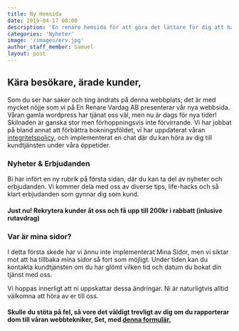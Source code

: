 ```yaml
---
title: Ny Hemsida
date: 2019-04-17 08:00
description: 'En renare hemsida för att göra det lättare för dig att ha En Renare Vardag'
categories: 'Nyheter'
image: '/images/erv.jpg'
author_staff_member: Samuel
layout: post
---
```

## Kära besökare, ärade kunder,

Som du ser har saker och ting ändrats på denna webbplats; det är med mycket nöjje som vi på En Renare Vardag AB presenterar vår nya webbsida. Våran gamla wordpress har tjänat oss väl, men nu är dags för nya tider! Skilnaden är ganska stor men förhoppningsvis inte förvirrande. Vi har jobbat på bland annat att förbättra bokningsföldet, vi har uppdaterat våran [integritetspolicy,](/integritetspolicy/) och implementerat en chat där du kan höra av dig till kundtjänsten under våra öppetider.

### Nyheter & Erbjudanden

Bi har infört en ny rubrik på första sidan, där du kan ta del av nyheter och erbjudanden. Vi kommer dela med oss av diverse tips, life-hacks och så klart erbjudanden som gynnar dig som kund.

#### Just nu! Rekrytera kunder åt oss och få upp till 200kr i rabbatt (inlusive rutavdrag)

### Var är mina sidor?

I detta första skede har vi ännu inte implementerat Mina Sidor, men vi siktar mot att ha tillbaka mina sidor så fort som möjligt. Under tiden kan du kontakta kundtjänsten om du har glömt vilken tid och datum du bokat din tjänst med oss.

Vi hoppas innerligt att ni uppskattar dessa ändringar. Ni är naturligtvis alltid välkomna att höra av er till oss.

#### Skulle du stöta på fel, så vore det väldigt trevligt av dig om du rapporterar dom till våran webbtekniker, Set, med [denna formulär.](/kontakta-oss/)

